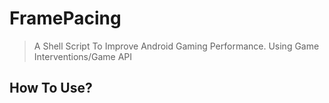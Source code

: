 # FramePacing
> A Shell Script To Improve Android Gaming Performance. Using Game Interventions/Game API


## How To Use?
